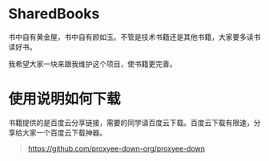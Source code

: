 # SharedBooks
书中自有黄金屋，书中自有颜如玉。不管是技术书籍还是其他书籍，大家要多读书读好书。

我希望大家一块来跟我维护这个项目，使书籍更完善。
# 使用说明如何下载
书籍提供的是百度云分享链接，需要的同学请百度云下载。百度云下载有限速，分享给大家一个百度云下载神器。
> https://github.com/proxyee-down-org/proxyee-down
